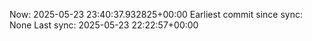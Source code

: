 Now: 2025-05-23 23:40:37.932825+00:00 Earliest commit since sync: None Last sync: 2025-05-23 22:22:57+00:00
